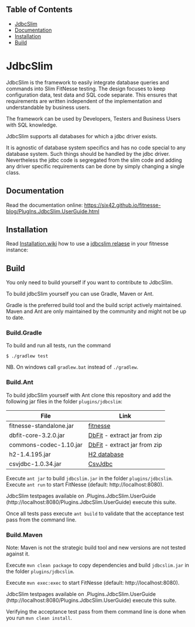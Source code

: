 ## Table of Contents

- [JdbcSlim](#jdbcslim)
- [Documentation](#documentation)
- [Installation](#installation)
- [Build](#build)

# JdbcSlim

JdbcSlim is the framework to easily integrate database queries and commands into Slim FitNesse testing.
The design focuses to keep configuration data, test data and SQL code separate.
This ensures that requirements are written independent of the implementation and understandable by business users.

The framework can be used by Developers, Testers and Business Users with SQL knowledge.

JdbcSlim supports all databases for which a jdbc driver exists. 

It is agnostic of database system specifics and has no code special to any database system.
Such things should be handled by the jdbc driver.
Nevertheless the jdbc code is segregated from the slim code and adding any driver specific requirements can be done by simply changing a single class.

## Documentation
Read the documentation online: https://six42.github.io/fitnesse-blog/PlugIns.JdbcSlim.UserGuide.html

## Installation

Read [Installation.wiki](https://github.com/six42/jdbcslim/blob/master/FitNesseRoot/PlugIns/JdbcSlim/Installation.wiki) how to use a [jdbcslim relaese](https://github.com/six42/jdbcslim/releases) in your fitnesse instance:


## Build
You only need to build yourself if you want to contribute to JdbcSlim.

To build jdbcSlim yourself you can use Gradle, Maven or Ant.

Gradle is the preferred build tool and the build script actively maintained.
Maven and Ant are only maintained by the community and might not be up to date.

### Build.Gradle
To build and run all tests, run the command

```
$ ./gradlew test
```

NB. On windows call `gradlew.bat` instead of `./gradlew`.

### Build.Ant
To build jdbcSlim yourself with Ant clone this repository and add the following jar files in the folder `plugins/jdbcslim`:

| **File** | **Link** |
| --- | --- |
| fitnesse-standalone.jar | [fitnesse](http://fitnesse.org) |
| dbfit-core-3.2.0.jar    | [DbFit](https://github.com/dbfit/dbfit/releases/download/v3.2.0/dbfit-complete-3.2.0.zip) - extract jar from zip|
| commons-codec-1.10.jar  | [DbFit](https://github.com/dbfit/dbfit/releases/download/v3.2.0/dbfit-complete-3.2.0.zip) - extract jar from zip|
| h2-1.4.195.jar          | [H2 database](http://www.h2database.com/html/download.html)|
| csvjdbc-1.0.34.jar      | [CsvJdbc](https://sourceforge.net/projects/csvjdbc/files/latest/download)|

Execute `ant jar` to build `jdbcslim.jar` in the folder `plugins/jdbcslim`.
Execute `ant run` to start FitNesse (default: http://localhost:8080).

JdbcSlim testpages available on .Plugins.JdbcSlim.UserGuide (http://localhost:8080/Plugins.JdbcSlim.UserGuide) execute this suite.

Once all tests pass execute `ant build` to validate that the acceptance test pass from the command line.

### Build.Maven
Note: Maven is not the strategic build tool and new versions are not tested against it.

Execute `mvn clean package` to copy dependencies and build `jdbcslim.jar` in the folder `plugins/jdbcslim`.

Execute `mvn exec:exec` to start FitNesse (default: http://localhost:8080).

JdbcSlim testpages available on .Plugins.JdbcSlim.UserGuide (http://localhost:8080/Plugins.JdbcSlim.UserGuide) execute this suite.
 
Verifying the acceptance test pass from them command line is done when you run `mvn clean install`.
